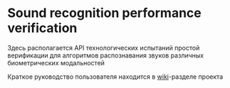 # Sound recognition performance verification

Здесь располагается API технологических испытаний простой верификации для алгоритмов распознавания звуков различных биометрических модальностей

Краткое руководство пользователя находится в [wiki](https://github.com/rusbiometrics/IRPV/wiki)-разделе проекта
